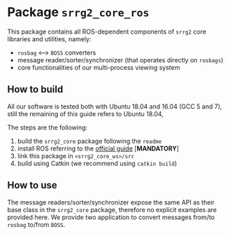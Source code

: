 # Package `srrg2_core_ros`

This package contains all ROS-dependent components of `srrg2` core libraries and utilities, namely:

* `rosbag` <--> `BOSS` converters
* message reader/sorter/synchronizer (that operates directly on `rosbags`)
* core functionalities of our multi-process viewing system

## How to build
All our software is tested both with Ubuntu 18.04 and 16.04 (GCC 5 and 7), still the remaining of this guide refers to Ubuntu 18.04,

The steps are the following:

1. build the `srrg2_core` package following the `readme`
2. install ROS referring to the [official guide](http://wiki.ros.org/ROS/Installation) [**MANDATORY**]
3. link this package in `<srrg2_core_ws>/src`
4. build using Catkin (we recommend using `catkin build`)

## How to use
The message readers/sorter/synchronizer expose the same API as their base class in the `srrg2_core` package, therefore no explicit examples are provided here.
We provide two application to convert messages from/to `rosbag` to/from `BOSS`.
